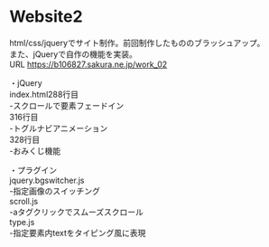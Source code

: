 # Website2  
html/css/jqueryでサイト制作。前回制作したもののブラッシュアップ。  
また、jQueryで自作の機能を実装。  
URL https://b106827.sakura.ne.jp/work_02    
  
・jQuery  
index.html288行目  
-スクロールで要素フェードイン  
316行目  
-トグルナビアニメーション  
328行目  
-おみくじ機能  
  
・プラグイン  
jquery.bgswitcher.js  
-指定画像のスイッチング  
scroll.js  
-aタグクリックでスムーズスクロール  
type.js  
-指定要素内textをタイピング風に表現

